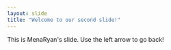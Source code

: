 ```yaml
---
layout: slide
title: "Welcome to our second slide!"
---
```

This is MenaRyan's slide.
Use the left arrow to go back!